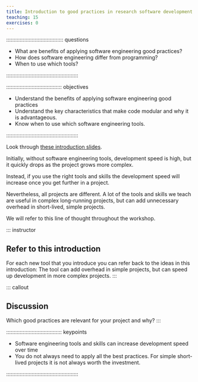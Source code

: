 ```yaml
---
title: Introduction to good practices in research software development
teaching: 15
exercises: 0
---
```


:::::::::::::::::::::::::::::::::::::: questions 

- What are benefits of applying software engineering good practices?
- How does software engineering differ from programming?
- When to use which tools?

::::::::::::::::::::::::::::::::::::::::::::::::

::::::::::::::::::::::::::::::::::::: objectives

- Understand the benefits of applying software engineering good practices
- Understand the key characteristics that make code modular and why it is advantageous.
- Know when to use which software engineering tools.

::::::::::::::::::::::::::::::::::::::::::::::::

Look through [these introduction slides](https://esciencecenter-digital-skills.github.io/digital-skills-slides/modules/good-practices-lesson/good-practices-slides).

Initially, without software engineering tools, development speed is high, 
but it quickly drops as the project grows more complex. 

Instead, if you use the right tools and skills the development speed will increase once you get further in a project.

Nevertheless, all projects are different. 
A lot of the tools and skills we teach are useful in complex long-running projects, 
but can add unnecessary overhead in short-lived, simple projects.

We will refer to this line of thought throughout the workshop.

::: instructor
## Refer to this introduction
For each new tool that you introduce you can refer back to the ideas in this introduction:
The tool can add overhead in simple projects, but can speed up development in more complex projects.
:::

::: callout
## Discussion
Which good practices are relevant for your project and why?
:::

::::::::::::::::::::::::::::::::::::: keypoints 

- Software engineering tools and skills can increase development speed over time
- You do not always need to apply all the best practices. For simple short-lived projects it is not always worth the investment.

::::::::::::::::::::::::::::::::::::::::::::::::
